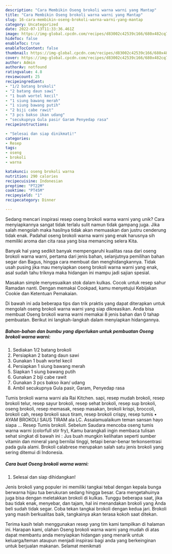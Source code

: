 ```yaml
---
description: "Cara Membikin Oseng brokoli warna warni yang Mantap"
title: "Cara Membikin Oseng brokoli warna warni yang Mantap"
slug: 16-cara-membikin-oseng-brokoli-warna-warni-yang-mantap
category: Uncategorized
date: 2022-07-13T11:33:36.461Z
image: https://img-global.cpcdn.com/recipes/d83002c42539c166/680x482cq70/oseng-brokoli-warna-warni-foto-resep-utama.jpg
hideToc: false
enableToc: true
enableTocContent: false
thumbnail: https://img-global.cpcdn.com/recipes/d83002c42539c166/680x482cq70/oseng-brokoli-warna-warni-foto-resep-utama.jpg
cover: https://img-global.cpcdn.com/recipes/d83002c42539c166/680x482cq70/oseng-brokoli-warna-warni-foto-resep-utama.jpg
author: Admin
authorAv: notfound
ratingvalue: 4.8
reviewcount: 25
recipeingredient:
- "1/2 batang brokoli"
- "2 batang daun sawi"
- "1 buah wortel kecil"
- "1 siung bawang merah"
- "1 siung bawang putih"
- "2 biji cabe rawit"
- "3 pcs bakso ikan udang"
- "secukupnya Gula pasir Garam Penyedap rasa"
recipeinstructions:

- "Selesai dan siap dinikmati!"
categories:
- Resep
tags:
- oseng
- brokoli
- warna

katakunci: oseng brokoli warna 
nutrition: 290 calories
recipecuisine: Indonesian
preptime: "PT22M"
cooktime: "PT45M"
recipeyield: "1"
recipecategory: Dinner

---
```





Sedang mencari inspirasi resep oseng brokoli warna warni yang unik? Cara menyiapkannya sangat tidak terlalu sulit namun tidak gampang juga. Jika salah mengolah maka hasilnya tidak akan memuaskan dan justru cenderung tidak enak. Padahal oseng brokoli warna warni yang enak harusnya sih memiliki aroma dan cita rasa yang bisa memancing selera Kita.





Banyak hal yang sedikit banyak mempengaruhi kualitas rasa dari oseng brokoli warna warni, pertama dari jenis bahan, selanjutnya pemilihan bahan segar dan Bagus, hingga cara membuat dan menghidangkannya. Tidak usah pusing jika mau menyiapkan oseng brokoli warna warni yang enak,      asal sudah tahu triknya maka hidangan ini mampu jadi sajian spesial.














Masakan simple menyesuaikan stok dalam kulkas. Cocok untuk resep sahur Ramadan nanti. Dengan memakai Cookpad, kamu menyetujui Kebijakan Cookie dan Ketentuan Pemakaian.






Di bawah ini ada beberapa tips dan trik praktis yang dapat diterapkan untuk mengolah oseng brokoli warna warni yang siap dikreasikan. Anda bisa membuat Oseng brokoli warna warni memakai 8 jenis bahan dan 0 tahap pembuatan. Berikut ini langkah-langkah dalam menyiapkan hidangannya.

<!--inarticleads1-->

##### Bahan-bahan dan bumbu yang diperlukan untuk pembuatan Oseng brokoli warna warni:

1. Sediakan 1/2 batang brokoli
1. Persiapkan 2 batang daun sawi
1. Gunakan 1 buah wortel kecil
1. Persiapkan 1 siung bawang merah
1. Siapkan 1 siung bawang putih
1. Gunakan 2 biji cabe rawit
1. Gunakan 3 pcs bakso ikan/ udang
1. Ambil secukupnya Gula pasir, Garam, Penyedap rasa


Tumis brokoli warna warni ala Rai Kitchen. sapi, resep mudah brokoli, resep brokoli telur, resep sayur brokoli, resep sehat brokoli, resep sup brokoli, oseng brokoli, resep memasak, resep masakan, brokoli krispi, broccoli, brokoli cah, resep brokoli saus tiram, resep brokoli crispy, resep tumis • AYAM BROKOLI SAUS TIRAM ala LC. Assalamualaikum teman sansan hayo siapa … Resep Tumis brokoli. Sebelum Saudara mencoba oseng tumis warna warni (colorfull stir fry), Kamu barangkali ingin membaca tulisan sehat singkat di bawah ini : Jus buah mungkin kelihatan seperti sumber vitamin dan mineral yang bernilai tinggi, tetapi benar-benar terkonsentrasi pada gula alami. Brokoli calabrese merupakan salah satu jenis brokoli yang sering ditemui di Indonesia. 

<!--inarticleads2-->

##### Cara buat Oseng brokoli warna warni:


1. Selesai dan siap dihidangkan!

Jenis brokoli yang populer ini memiliki tangkai tebal dengan kepala bunga berwarna hijau tua berukuran sedang hingga besar. Cara mengetahuinya juga bisa dengan meletakkan brokoli di kulkas. Tunggu beberapa saat, jika bau tidak enak, menyebar, dan tajam, hal ini menandakan brokoli yang Anda beli sudah tidak segar. Coba tekan tangkai brokoli dengan kedua jari. Brokoli yang masih berkualitas baik, tangkainya akan terasa kokoh saat ditekan. 

Terima kasih telah menggunakan resep yang tim kami tampilkan di halaman ini. Harapan kami, olahan Oseng brokoli warna warni yang mudah di atas dapat membantu anda menyiapkan hidangan yang menarik untuk keluarga/teman ataupun menjadi inspirasi bagi anda yang berkeinginan untuk berjualan makanan. Selamat menikmati
